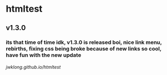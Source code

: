 # htmltest
<h2>v1.3.0</h2>
<h3>its that time of time idk, v1.3.0 is released boi, nice link menu, rebirths, fixing css being broke because of new links so cool, have fun with the new update</h3>
<h6><i>jwklong.github.io/htmltest</i></h6>
